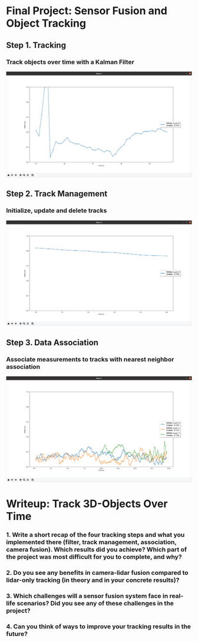 # Final Project: Sensor Fusion and Object Tracking

## Step 1. Tracking
### Track objects over time with a Kalman Filter
![alt text](https://github.com/GavinChuan9/nd013-c2-fusion-starter/blob/FP_S1/img/final/S1_RMSE.png?raw=true)

## Step 2. Track Management
### Initialize, update and delete tracks
![alt text](https://github.com/GavinChuan9/nd013-c2-fusion-starter/blob/FP_S2/img/final/S2_RMSE.png?raw=true)

## Step 3. Data Association
### Associate measurements to tracks with nearest neighbor association
![alt text](https://github.com/GavinChuan9/nd013-c2-fusion-starter/blob/FP_S3/img/final/S3_RMSE.png?raw=true)

# Writeup: Track 3D-Objects Over Time

### 1. Write a short recap of the four tracking steps and what you implemented there (filter, track management, association, camera fusion). Which results did you achieve? Which part of the project was most difficult for you to complete, and why?


### 2. Do you see any benefits in camera-lidar fusion compared to lidar-only tracking (in theory and in your concrete results)? 


### 3. Which challenges will a sensor fusion system face in real-life scenarios? Did you see any of these challenges in the project?


### 4. Can you think of ways to improve your tracking results in the future?

